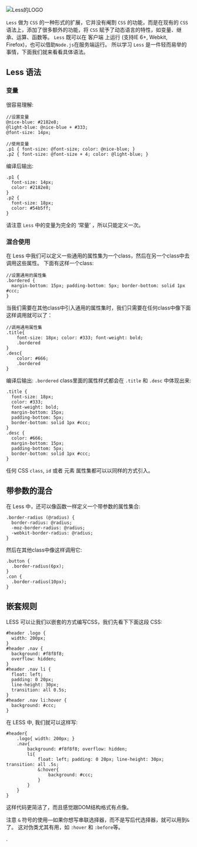 <!-- # 10分钟学会 Less -->

<!-- ![Less的LOGO](http://www.bootcss.com/p/lesscss/img/logo.png) -->
![Less的LOGO](https://less.bootcss.com/public/img/less_logo.png)

`Less` 做为 `CSS` 的一种形式的扩展，它并没有阉割 `CSS` 的功能，而是在现有的 `CSS` 语法上，添加了很多额外的功能，将 `CSS` 赋予了动态语言的特性，如变量、继承、运算、函数等。
`Less` 既可以在 客户端 上运行 (支持IE 6+, Webkit, Firefox)，也可以借助`Node.js`在服务端运行。
所以学习 `Less` 是一件轻而易举的事情，下面我们就来看看具体语法。



## Less 语法

### 变量

很容易理解:

```
//设置变量
@nice-blue: #2182e8;
@light-blue: @nice-blue + #333;
@font-size: 14px;

//使用变量
.p1 { font-size: @font-size; color: @nice-blue; }
.p2 { font-size: @font-size + 4; color: @light-blue; }
```
编译后输出:
```
.p1 {
  font-size: 14px;
  color: #2182e8;
}
.p2 {
  font-size: 18px;
  color: #54b5ff;
}
```
请注意 `Less` 中的变量为完全的 ‘常量’ ，所以只能定义一次。



### 混合使用

在 Less 中我们可以定义一些通用的属性集为一个class，然后在另一个class中去调用这些属性。 下面有这样一个class:

```
//设置通用的属性集
.bordered {
  margin-bottom: 15px; padding-bottom: 5px; border-bottom: solid 1px #ccc;
}
```
当我们需要在其他class中引入通用的属性集时，我们只需要在任何class中像下面这样调用就可以了：
```
//调用通用属性集
.title{
    font-size: 18px; color: #333; font-weight: bold;
    .bordered
}
.desc{
    color: #666;
    .bordered
}
```
编译后输出:
`.bordered` class里面的属性样式都会在 `.title` 和 `.desc` 中体现出来:
```
.title {
  font-size: 18px;
  color: #333;
  font-weight: bold;
  margin-bottom: 15px;
  padding-bottom: 5px;
  border-bottom: solid 1px #ccc;
}
.desc {
  color: #666;
  margin-bottom: 15px;
  padding-bottom: 5px;
  border-bottom: solid 1px #ccc;
}
```
任何 CSS `class`, `id` 或者 元素 属性集都可以以同样的方式引入。



## 带参数的混合

在 Less 中，还可以像函数一样定义一个带参数的属性集合:
```
.border-radius (@radius) {
  border-radius: @radius;
  -moz-border-radius: @radius;
  -webkit-border-radius: @radius;
}
```

然后在其他class中像这样调用它:
```
.button {
  .border-radius(6px);  
}
.con {
  .border-radius(10px);
}
```



## 嵌套规则

LESS 可以让我们以嵌套的方式编写CSS，我们先看下下面这段 CSS:
```
#header .logo {
  width: 200px;
}
#header .nav {
  background: #f8f8f8;
  overflow: hidden;
}
#header .nav li {
  float: left;
  padding: 0 20px;
  line-height: 30px;
  transition: all 0.5s;
}
#header .nav li:hover {
  background: #ccc;
}
```

在 LESS 中, 我们就可以这样写:
```
#header{
    .logo{ width: 200px; }
    .nav{
        background: #f8f8f8; overflow: hidden;
        li{
            float: left; padding: 0 20px; line-height: 30px; transition: all .5s;
            &:hover{
                background: #ccc;
            }
        }
    }
}
```
这样代码更简洁了，而且感觉跟DOM结构格式有点像。

注意 `&` 符号的使用—如果你想写串联选择器，而不是写后代选择器，就可以用到`&`了。 这对伪类尤其有用，如 `:hover` 和 `:before`等。



.
